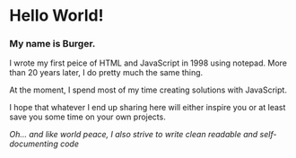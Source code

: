 # Hello World!
### My name is Burger.

I wrote my first peice of HTML and JavaScript in 1998 using notepad. More than 20 years later, I do pretty much the same thing.

At the moment, I spend most of my time creating solutions with JavaScript.

I hope that whatever I end up sharing here will either inspire you or at least save you some time on your own projects.

*Oh... and like world peace, I also strive to write clean readable and self-documenting code*

 

<!---
BoksBurger/BoksBurger is a ✨ special ✨ repository because its `README.md` (this file) appears on your GitHub profile.
You can click the Preview link to take a look at your changes.
--->
